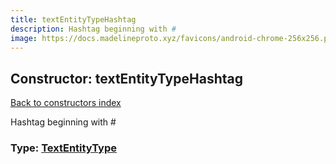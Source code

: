 ```yaml
---
title: textEntityTypeHashtag
description: Hashtag beginning with #
image: https://docs.madelineproto.xyz/favicons/android-chrome-256x256.png
---
```

## Constructor: textEntityTypeHashtag  
[Back to constructors index](index.md)



Hashtag beginning with #




### Type: [TextEntityType](../types/TextEntityType.md)


